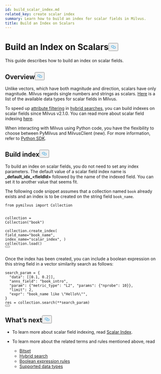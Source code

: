 ```yaml
---
id: build_scalar_index.md
related_key: create scalar index
summary: Learn how to build an index for scalar fields in Milvus.
title: Build an Index on Scalars
---
```

<h1 id="Build-an-Index-on-Scalars" class="common-anchor-header">Build an Index on Scalars<button data-href="#Build-an-Index-on-Scalars" class="anchor-icon" translate="no">
      <svg translate="no"
        aria-hidden="true"
        focusable="false"
        height="20"
        version="1.1"
        viewBox="0 0 16 16"
        width="16"
      >
        <path
          fill="#0092E4"
          fill-rule="evenodd"
          d="M4 9h1v1H4c-1.5 0-3-1.69-3-3.5S2.55 3 4 3h4c1.45 0 3 1.69 3 3.5 0 1.41-.91 2.72-2 3.25V8.59c.58-.45 1-1.27 1-2.09C10 5.22 8.98 4 8 4H4c-.98 0-2 1.22-2 2.5S3 9 4 9zm9-3h-1v1h1c1 0 2 1.22 2 2.5S13.98 12 13 12H9c-.98 0-2-1.22-2-2.5 0-.83.42-1.64 1-2.09V6.25c-1.09.53-2 1.84-2 3.25C6 11.31 7.55 13 9 13h4c1.45 0 3-1.69 3-3.5S14.5 6 13 6z"
        ></path>
      </svg>
    </button></h1><p>This guide describes how to build an index on scalar fields.</p>
<h2 id="Overview" class="common-anchor-header">Overview<button data-href="#Overview" class="anchor-icon" translate="no">
      <svg translate="no"
        aria-hidden="true"
        focusable="false"
        height="20"
        version="1.1"
        viewBox="0 0 16 16"
        width="16"
      >
        <path
          fill="#0092E4"
          fill-rule="evenodd"
          d="M4 9h1v1H4c-1.5 0-3-1.69-3-3.5S2.55 3 4 3h4c1.45 0 3 1.69 3 3.5 0 1.41-.91 2.72-2 3.25V8.59c.58-.45 1-1.27 1-2.09C10 5.22 8.98 4 8 4H4c-.98 0-2 1.22-2 2.5S3 9 4 9zm9-3h-1v1h1c1 0 2 1.22 2 2.5S13.98 12 13 12H9c-.98 0-2-1.22-2-2.5 0-.83.42-1.64 1-2.09V6.25c-1.09.53-2 1.84-2 3.25C6 11.31 7.55 13 9 13h4c1.45 0 3-1.69 3-3.5S14.5 6 13 6z"
        ></path>
      </svg>
    </button></h2><p>Unlike vectors, which have both magnitude and direction, scalars have only magnitude. Milvus regards single numbers and strings as scalars. <a href="/docs/es/schema.md#Supported-data-type">Here</a> is a list of the available data types for scalar fields in Milvus.</p>
<p>To speed up <a href="/docs/es/boolean.md">attribute filtering</a> in <a href="/docs/es/hybridsearch.md">hybrid searches</a>, you can build indexes on scalar fields since Milvus v2.1.0. You can read more about scalar field indexing <a href="/docs/es/scalar_index.md">here</a>.</p>
<div class="alert note">
<p>When interacting with Milvus using Python code, you have the flexibility to choose between PyMilvus and MilvusClient (new). For more information, refer to <a href="https://milvus.io/api-reference/pymilvus/v2.3.x/About.md">Python SDK</a>.</p>
</div>
<h2 id="Build-index" class="common-anchor-header">Build index<button data-href="#Build-index" class="anchor-icon" translate="no">
      <svg translate="no"
        aria-hidden="true"
        focusable="false"
        height="20"
        version="1.1"
        viewBox="0 0 16 16"
        width="16"
      >
        <path
          fill="#0092E4"
          fill-rule="evenodd"
          d="M4 9h1v1H4c-1.5 0-3-1.69-3-3.5S2.55 3 4 3h4c1.45 0 3 1.69 3 3.5 0 1.41-.91 2.72-2 3.25V8.59c.58-.45 1-1.27 1-2.09C10 5.22 8.98 4 8 4H4c-.98 0-2 1.22-2 2.5S3 9 4 9zm9-3h-1v1h1c1 0 2 1.22 2 2.5S13.98 12 13 12H9c-.98 0-2-1.22-2-2.5 0-.83.42-1.64 1-2.09V6.25c-1.09.53-2 1.84-2 3.25C6 11.31 7.55 13 9 13h4c1.45 0 3-1.69 3-3.5S14.5 6 13 6z"
        ></path>
      </svg>
    </button></h2><p>To build an index on scalar fields, you do not need to set any index parameters. The default value of a scalar field index name is <strong>_default_idx_&lt;fieldId&gt;</strong> followed by the name of the indexed field. You can set it to another value that seems fit.</p>
<p>The following code snippet assumes that a collection named <code translate="no">book</code> already exists and an index is to be created on the string field <code translate="no">book_name</code>.</p>
<pre><code translate="no" class="language-python"><span class="hljs-keyword">from</span> pymilvus <span class="hljs-keyword">import</span> <span class="hljs-title class_">Collection</span>

collection = <span class="hljs-title class_">Collection</span>(<span class="hljs-string">&quot;book&quot;</span>)   
collection.<span class="hljs-title function_">create_index</span>(
  field_name=<span class="hljs-string">&quot;book_name&quot;</span>, 
  index_name=<span class="hljs-string">&quot;scalar_index&quot;</span>,
)
collection.<span class="hljs-title function_">load</span>()
<button class="copy-code-btn"></button></code></pre>
<p>Once the index has been created, you can include a boolean expression on this string field in a vector similarity search as follows:</p>
<pre><code translate="no" class="language-python">search_param = {
  <span class="hljs-string">&quot;data&quot;</span>: [[<span class="hljs-number">0.1</span>, <span class="hljs-number">0.2</span>]],
  <span class="hljs-string">&quot;anns_field&quot;</span>: <span class="hljs-string">&quot;book_intro&quot;</span>,
  <span class="hljs-string">&quot;param&quot;</span>: {<span class="hljs-string">&quot;metric_type&quot;</span>: <span class="hljs-string">&quot;L2&quot;</span>, <span class="hljs-string">&quot;params&quot;</span>: {<span class="hljs-string">&quot;nprobe&quot;</span>: <span class="hljs-number">10</span>}},
  <span class="hljs-string">&quot;limit&quot;</span>: <span class="hljs-number">2</span>,
  <span class="hljs-string">&quot;expr&quot;</span>: <span class="hljs-string">&quot;book_name like \&quot;Hello%\&quot;&quot;</span>, 
}
res = collection.<span class="hljs-title function_">search</span>(**search_param)
<button class="copy-code-btn"></button></code></pre>
<h2 id="Whats-next" class="common-anchor-header">What’s next<button data-href="#Whats-next" class="anchor-icon" translate="no">
      <svg translate="no"
        aria-hidden="true"
        focusable="false"
        height="20"
        version="1.1"
        viewBox="0 0 16 16"
        width="16"
      >
        <path
          fill="#0092E4"
          fill-rule="evenodd"
          d="M4 9h1v1H4c-1.5 0-3-1.69-3-3.5S2.55 3 4 3h4c1.45 0 3 1.69 3 3.5 0 1.41-.91 2.72-2 3.25V8.59c.58-.45 1-1.27 1-2.09C10 5.22 8.98 4 8 4H4c-.98 0-2 1.22-2 2.5S3 9 4 9zm9-3h-1v1h1c1 0 2 1.22 2 2.5S13.98 12 13 12H9c-.98 0-2-1.22-2-2.5 0-.83.42-1.64 1-2.09V6.25c-1.09.53-2 1.84-2 3.25C6 11.31 7.55 13 9 13h4c1.45 0 3-1.69 3-3.5S14.5 6 13 6z"
        ></path>
      </svg>
    </button></h2><ul>
<li><p>To learn more about scalar field indexing, read <a href="/docs/es/scalar_index.md">Scalar Index</a>.</p></li>
<li><p>To learn more about the related terms and rules mentioned above, read</p>
<ul>
<li><a href="/docs/es/bitset.md">Bitset</a></li>
<li><a href="/docs/es/hybridsearch.md">Hybrid search</a></li>
<li><a href="/docs/es/boolean.md">Boolean expression rules</a></li>
<li><a href="/docs/es/schema.md#Supported-data-type">Supported data types</a></li>
</ul></li>
</ul>
